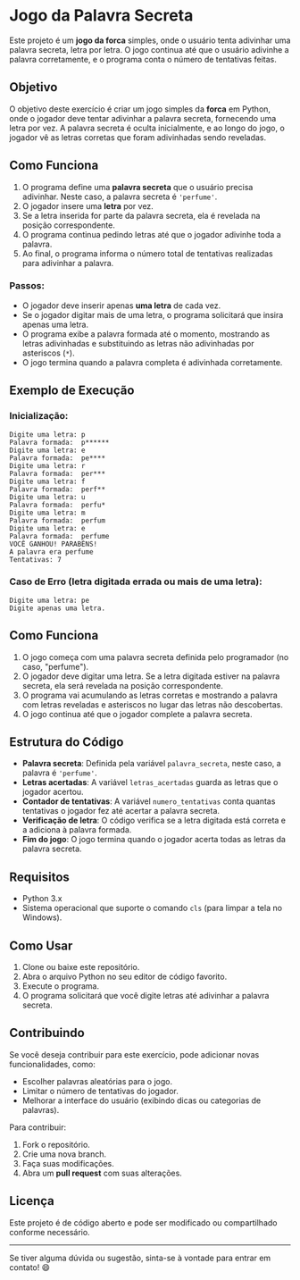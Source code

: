 # Jogo da Palavra Secreta

Este projeto é um **jogo da forca** simples, onde o usuário tenta adivinhar uma palavra secreta, letra por letra. O jogo continua até que o usuário adivinhe a palavra corretamente, e o programa conta o número de tentativas feitas.

## Objetivo

O objetivo deste exercício é criar um jogo simples da **forca** em Python, onde o jogador deve tentar adivinhar a palavra secreta, fornecendo uma letra por vez. A palavra secreta é oculta inicialmente, e ao longo do jogo, o jogador vê as letras corretas que foram adivinhadas sendo reveladas.

## Como Funciona

1. O programa define uma **palavra secreta** que o usuário precisa adivinhar. Neste caso, a palavra secreta é `'perfume'`.
2. O jogador insere uma **letra** por vez.
3. Se a letra inserida for parte da palavra secreta, ela é revelada na posição correspondente.
4. O programa continua pedindo letras até que o jogador adivinhe toda a palavra.
5. Ao final, o programa informa o número total de tentativas realizadas para adivinhar a palavra.

### Passos:
- O jogador deve inserir apenas **uma letra** de cada vez.
- Se o jogador digitar mais de uma letra, o programa solicitará que insira apenas uma letra.
- O programa exibe a palavra formada até o momento, mostrando as letras adivinhadas e substituindo as letras não adivinhadas por asteriscos (`*`).
- O jogo termina quando a palavra completa é adivinhada corretamente.

## Exemplo de Execução

### Inicialização:

```
Digite uma letra: p
Palavra formada:  p******
Digite uma letra: e
Palavra formada:  pe****
Digite uma letra: r
Palavra formada:  per***
Digite uma letra: f
Palavra formada:  perf**
Digite uma letra: u
Palavra formada:  perfu*
Digite uma letra: m
Palavra formada:  perfum
Digite uma letra: e
Palavra formada:  perfume
VOCÊ GANHOU! PARABÉNS!
A palavra era perfume
Tentativas: 7
```

### Caso de Erro (letra digitada errada ou mais de uma letra):

```
Digite uma letra: pe
Digite apenas uma letra.
```

## Como Funciona

1. O jogo começa com uma palavra secreta definida pelo programador (no caso, "perfume").
2. O jogador deve digitar uma letra. Se a letra digitada estiver na palavra secreta, ela será revelada na posição correspondente.
3. O programa vai acumulando as letras corretas e mostrando a palavra com letras reveladas e asteriscos no lugar das letras não descobertas.
4. O jogo continua até que o jogador complete a palavra secreta.

## Estrutura do Código

- **Palavra secreta**: Definida pela variável `palavra_secreta`, neste caso, a palavra é `'perfume'`.
- **Letras acertadas**: A variável `letras_acertadas` guarda as letras que o jogador acertou.
- **Contador de tentativas**: A variável `numero_tentativas` conta quantas tentativas o jogador fez até acertar a palavra secreta.
- **Verificação de letra**: O código verifica se a letra digitada está correta e a adiciona à palavra formada.
- **Fim do jogo**: O jogo termina quando o jogador acerta todas as letras da palavra secreta.

## Requisitos

- Python 3.x
- Sistema operacional que suporte o comando `cls` (para limpar a tela no Windows).

## Como Usar

1. Clone ou baixe este repositório.
2. Abra o arquivo Python no seu editor de código favorito.
3. Execute o programa.
4. O programa solicitará que você digite letras até adivinhar a palavra secreta.

## Contribuindo

Se você deseja contribuir para este exercício, pode adicionar novas funcionalidades, como:
- Escolher palavras aleatórias para o jogo.
- Limitar o número de tentativas do jogador.
- Melhorar a interface do usuário (exibindo dicas ou categorias de palavras).

Para contribuir:
1. Fork o repositório.
2. Crie uma nova branch.
3. Faça suas modificações.
4. Abra um **pull request** com suas alterações.

## Licença

Este projeto é de código aberto e pode ser modificado ou compartilhado conforme necessário.

---

Se tiver alguma dúvida ou sugestão, sinta-se à vontade para entrar em contato! 😄
